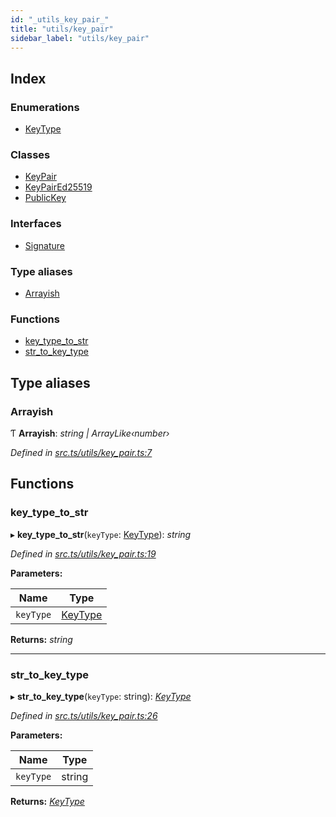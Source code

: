 ```yaml
---
id: "_utils_key_pair_"
title: "utils/key_pair"
sidebar_label: "utils/key_pair"
---
```


## Index

### Enumerations

* [KeyType](../enums/_utils_key_pair_.keytype.md)

### Classes

* [KeyPair](../classes/_utils_key_pair_.keypair.md)
* [KeyPairEd25519](../classes/_utils_key_pair_.keypaired25519.md)
* [PublicKey](../classes/_utils_key_pair_.publickey.md)

### Interfaces

* [Signature](../interfaces/_utils_key_pair_.signature.md)

### Type aliases

* [Arrayish](_utils_key_pair_.md#arrayish)

### Functions

* [key_type_to_str](_utils_key_pair_.md#key_type_to_str)
* [str_to_key_type](_utils_key_pair_.md#str_to_key_type)

## Type aliases

###  Arrayish

Ƭ **Arrayish**: *string | ArrayLike‹number›*

*Defined in [src.ts/utils/key_pair.ts:7](https://github.com/nearprotocol/nearlib/blob/de49029/src.ts/utils/key_pair.ts#L7)*

## Functions

###  key_type_to_str

▸ **key_type_to_str**(`keyType`: [KeyType](../enums/_utils_key_pair_.keytype.md)): *string*

*Defined in [src.ts/utils/key_pair.ts:19](https://github.com/nearprotocol/nearlib/blob/de49029/src.ts/utils/key_pair.ts#L19)*

**Parameters:**

Name | Type |
------ | ------ |
`keyType` | [KeyType](../enums/_utils_key_pair_.keytype.md) |

**Returns:** *string*

___

###  str_to_key_type

▸ **str_to_key_type**(`keyType`: string): *[KeyType](../enums/_utils_key_pair_.keytype.md)*

*Defined in [src.ts/utils/key_pair.ts:26](https://github.com/nearprotocol/nearlib/blob/de49029/src.ts/utils/key_pair.ts#L26)*

**Parameters:**

Name | Type |
------ | ------ |
`keyType` | string |

**Returns:** *[KeyType](../enums/_utils_key_pair_.keytype.md)*
